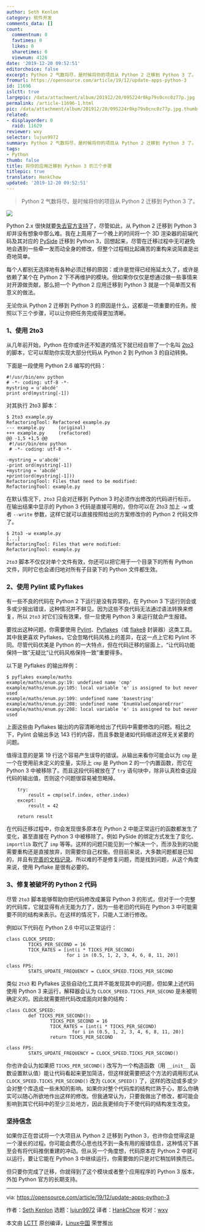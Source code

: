 ```yaml
---
author: Seth Kenlon
category: 软件开发
comments_data: []
count:
  commentnum: 0
  favtimes: 0
  likes: 0
  sharetimes: 0
  viewnum: 4126
date: '2019-12-20 09:52:51'
editorchoice: false
excerpt: Python 2 气数将尽，是时候将你的项目从 Python 2 迁移到 Python 3 了。
fromurl: https://opensource.com/article/19/12/update-apps-python-3
id: 11696
islctt: true
largepic: /data/attachment/album/201912/20/095224r0kp79s0cnc0z77p.jpg
permalink: /article-11696-1.html
pic: /data/attachment/album/201912/20/095224r0kp79s0cnc0z77p.jpg.thumb.jpg
related:
- displayorder: 0
  raid: 11629
reviewer: wxy
selector: lujun9972
summary: Python 2 气数将尽，是时候将你的项目从 Python 2 迁移到 Python 3 了。
tags:
- Python
thumb: false
title: 将你的应用迁移到 Python 3 的三个步骤
titlepic: true
translator: HankChow
updated: '2019-12-20 09:52:51'
---
```



> 
> Python 2 气数将尽，是时候将你的项目从 Python 2 迁移到 Python 3 了。
> 
> 
> 


![](/data/attachment/album/201912/20/095224r0kp79s0cnc0z77p.jpg)


Python 2.x 很快就要[失去官方支持](/article-11629-1.html)了，尽管如此，从 Python 2 迁移到 Python 3 却并没有想象中那么难。我在上周用了一个晚上的时间将一个 3D 渲染器的前端代码及其对应的 [PySide](https://pypi.org/project/PySide/) 迁移到 Python 3，回想起来，尽管在迁移过程中无可避免地会遇到一些牵一发而动全身的修改，但整个过程相比起痛苦的重构来说简直是出奇地简单。


每个人都别无选择地有各种必须迁移的原因：或许是觉得已经拖延太久了，或许是依赖了某个在 Python 2 下不再维护的模块。但如果你仅仅是想通过做一些事情来对开源做贡献，那么把一个 Python 2 应用迁移到 Python 3 就是一个简单而又有意义的做法。


无论你从 Python 2 迁移到 Python 3 的原因是什么，这都是一项重要的任务。按照以下三个步骤，可以让你把任务完成得更加清晰。


### 1、使用 2to3


从几年前开始，Python 在你或许还不知道的情况下就已经自带了一个名叫 [2to3](https://docs.python.org/3.1/library/2to3.html) 的脚本，它可以帮助你实现大部分代码从 Python 2 到 Python 3 的自动转换。


下面是一段使用 Python 2.6 编写的代码：



```
#!/usr/bin/env python
# -*- coding: utf-8 -*-
mystring = u'abcdé'
print ord(mystring[-1])
```

对其执行 2to3 脚本：



```
$ 2to3 example.py
RefactoringTool: Refactored example.py
--- example.py     (original)
+++ example.py     (refactored)
@@ -1,5 +1,5 @@
 #!/usr/bin/env python
 # -*- coding: utf-8 -*-
 
-mystring = u'abcdé'
-print ord(mystring[-1])
+mystring = 'abcdé'
+print(ord(mystring[-1]))
RefactoringTool: Files that need to be modified:
RefactoringTool: example.py
```

在默认情况下，`2to3` 只会对迁移到 Python 3 时必须作出修改的代码进行标示，在输出结果中显示的 Python 3 代码是直接可用的，但你可以在 2to3 加上 `-w` 或者 `--write` 参数，这样它就可以直接按照给出的方案修改你的 Python 2 代码文件了。



```
$ 2to3 -w example.py
[...]
RefactoringTool: Files that were modified:
RefactoringTool: example.py
```

`2to3` 脚本不仅仅对单个文件有效，你还可以把它用于一个目录下的所有 Python 文件，同时它也会递归地对所有子目录下的 Python 文件都生效。


### 2、使用 Pylint 或 Pyflakes


有一些不良的代码在 Python 2 下运行是没有异常的，在 Python 3 下运行则会或多或少报出错误，这种情况并不鲜见。因为这些不良代码无法通过语法转换来修复，所以 `2to3` 对它们没有效果，但一旦使用 Python 3 来运行就会产生报错。


要找出这种问题，你需要使用 [Pylint](https://opensource.com/article/19/10/python-pylint-introduction)、[Pyflakes](https://pypi.org/project/pyflakes/)（或 [flake8](https://opensource.com/article/19/5/python-flake8) 封装器）这类工具。其中我更喜欢 Pyflakes，它会忽略代码风格上的差异，在这一点上它和 Pylint 不同。尽管代码优美是 Python 的一大特点，但在代码迁移的层面上，“让代码功能保持一致”无疑比“让代码风格保持一致”重要得多。


以下是 Pyflakes 的输出样例：



```
$ pyflakes example/maths
example/maths/enum.py:19: undefined name 'cmp'
example/maths/enum.py:105: local variable 'e' is assigned to but never used
example/maths/enum.py:109: undefined name 'basestring'
example/maths/enum.py:208: undefined name 'EnumValueCompareError'
example/maths/enum.py:208: local variable 'e' is assigned to but never used
```

上面这些由 Pyflakes 输出的内容清晰地给出了代码中需要修改的问题。相比之下，Pylint 会输出多达 143 行的内容，而且多数是诸如代码缩进这样无关紧要的问题。


值得注意的是第 19 行这个容易产生误导的错误。从输出来看你可能会以为 `cmp` 是一个在使用前未定义的变量，实际上 `cmp` 是 Python 2 的一个内置函数，而它在 Python 3 中被移除了。而且这段代码被放在了 `try` 语句块中，除非认真检查这段代码的输出值，否则这个问题很容易被忽略掉。



```
    try:
        result = cmp(self.index, other.index)
    except:
        result = 42
       
    return result
```

在代码迁移过程中，你会发现很多原本在 Python 2 中能正常运行的函数都发生了变化，甚至直接在 Python 3 中被移除了。例如 PySide 的绑定方式发生了变化、`importlib` 取代了 `imp` 等等。这样的问题只能见到一个解决一个，而涉及到的功能需要重构还是直接放弃，则需要你自己权衡。但目前来说，大多数问题都是已知的，并且有[完善的文档记录](https://docs.python.org/3.0/whatsnew/3.0.html)。所以难的不是修复问题，而是找到问题，从这个角度来说，使用 Pyflake 是很有必要的。


### 3、修复被破坏的 Python 2 代码


尽管 `2to3` 脚本能够帮助你把代码修改成兼容 Python 3 的形式，但对于一个完整的代码库，它就显得有点无能为力了，因为一些老旧的代码在 Python 3 中可能需要不同的结构来表示。在这样的情况下，只能人工进行修改。


例如以下代码在 Python 2.6 中可以正常运行：



```
class CLOCK_SPEED:
        TICKS_PER_SECOND = 16
        TICK_RATES = [int(i * TICKS_PER_SECOND)
                      for i in (0.5, 1, 2, 3, 4, 6, 8, 11, 20)]

class FPS:
        STATS_UPDATE_FREQUENCY = CLOCK_SPEED.TICKS_PER_SECOND
```

类似 `2to3` 和 Pyflakes 这些自动化工具并不能发现其中的问题，但如果上述代码使用 Python 3 来运行，解释器会认为 `CLOCK_SPEED.TICKS_PER_SECOND` 是未被明确定义的。因此就需要把代码改成面向对象的结构：



```
class CLOCK_SPEED:
        def TICKS_PER_SECOND():
                TICKS_PER_SECOND = 16
                TICK_RATES = [int(i * TICKS_PER_SECOND)
                        for i in (0.5, 1, 2, 3, 4, 6, 8, 11, 20)]
                return TICKS_PER_SECOND

class FPS:
        STATS_UPDATE_FREQUENCY = CLOCK_SPEED.TICKS_PER_SECOND()
```

你也许会认为如果把 `TICKS_PER_SECOND()` 改写为一个构造函数（用 `__init__` 函数设置默认值）能让代码看起来更加简洁，但这样就需要把这个方法的调用形式从 `CLOCK_SPEED.TICKS_PER_SECOND()` 改为 `CLOCK_SPEED()` 了，这样的改动或多或少会对整个库造成一些未知的影响。如果你对整个代码库的结构烂熟于心，那么你确实可以随心所欲地作出这样的修改。但我通常认为，只要我做出了修改，都可能会影响到其它代码中的至少三处地方，因此我更倾向于不使代码的结构发生改变。


### 坚持信念


如果你正在尝试将一个大项目从 Python 2 迁移到 Python 3，也许你会觉得这是一个漫长的过程。你可能会费尽心思也找不到一条有用的报错信息，这种情况下甚至会有将代码推倒重建的冲动。但从另一个角度想，代码原本在 Python 2 中就可以运行，要让它能在 Python 3 中继续运行，你需要做的只是对它稍加转换而已。


但只要你完成了迁移，你就得到了这个模块或者整个应用程序的 Python 3 版本，外加 Python 官方的长期支持。




---


via: <https://opensource.com/article/19/12/update-apps-python-3>


作者：[Seth Kenlon](https://opensource.com/users/seth) 选题：[lujun9972](https://github.com/lujun9972) 译者：[HankChow](https://github.com/HankChow) 校对：[wxy](https://github.com/wxy)


本文由 [LCTT](https://github.com/LCTT/TranslateProject) 原创编译，[Linux中国](https://linux.cn/) 荣誉推出